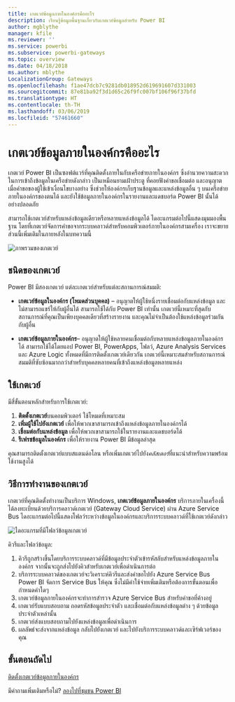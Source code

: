 ```yaml
---
title: เกตเวย์ข้อมูลภายในองค์กรคืออะไร
description: เรียนรู้ข้อมูลพื้นฐานเกี่ยวกับเกตเวย์ข้อมูลสำหรับ Power BI
author: mgblythe
manager: kfile
ms.reviewer: ''
ms.service: powerbi
ms.subservice: powerbi-gateways
ms.topic: overview
ms.date: 04/18/2018
ms.author: mblythe
LocalizationGroup: Gateways
ms.openlocfilehash: f1ae47dcb7c9281db018952d619691607d331003
ms.sourcegitcommit: 87e81ba92f3d1d65c26f9fc007bf106f96f37bfd
ms.translationtype: HT
ms.contentlocale: th-TH
ms.lasthandoff: 03/06/2019
ms.locfileid: "57461660"
---
```

# <a name="what-are-on-premises-data-gateways"></a>เกตเวย์ข้อมูลภายในองค์กรคืออะไร

เกตเวย์ Power BI เป็นซอฟต์แวร์ที่คุณติดตั้งภายในกับเครือข่ายภายในองค์กร ซึ่งอำนวยความสะดวกในการเข้าถึงข้อมูลในเครือข่ายดังกล่าว เป็นเหมือนยามเฝ้าประตู ที่คอยฟังคำขอเชื่อมต่อ และอนุญาตเมื่อคำขอของผู้ใช้เข้าเงื่อนไขบางอย่าง ซึ่งช่วยให้องค์กรเก็บฐานข้อมูลและแหล่งข้อมูลอื่น ๆ บนเครือข่ายภายในองค์กรของตนได้ และยังใช้ข้อมูลภายในองค์กรในรายงานและแดชบอร์ด Power BI นั้นได้อย่างปลอดภัย

สามารถใช้เกตเวย์สำหรับแหล่งข้อมูลเดียวหรือหลายแหล่งข้อมูลได้ ไดอะแกรมต่อไปนี้แสดงมุมมองพื้นฐาน โดยที่เกตเวย์จัดการคำขอจากระบบคลาวด์สำหรับคอมพิวเตอร์ภายในองค์กรสามเครื่อง เราจะขยายส่วนนี้เพิ่มเติมในภายหลังในบทความนี้

![ภาพรวมของเกตเวย์](media/service-gateway-getting-started/gateway-overview.png)

## <a name="types-of-gateways"></a>ชนิดของเกตเวย์

Power BI มีสองเกตเวย์ แต่ละเกตเวย์สำหรับแต่ละสถานการณ์สมมติ:

* **เกตเวย์ข้อมูลในองค์กร (โหมดส่วนบุคคล)** – อนุญาตให้ผู้ใช้หนึ่งรายเชื่อมต่อกับแหล่งข้อมูล และไม่สามารถแชร์ให้กับผู้อื่นได้ สามารถใช้ได้กับ Power BI เท่านั้น เกตเวย์นี้เหมาะที่สุดกับสถานการณ์ที่คุณเป็นเพียงบุคคลเดียวที่สร้างรายงาน และคุณไม่จำเป็นต้องใช้แหล่งข้อมูลร่วมกันกับผู้อื่น

* **เกตเวย์ข้อมูลภายในองค์กร**– อนุญาตให้ผู้ใช้หลายคนเชื่อมต่อกับหลายแหล่งข้อมูลภายในองค์กรได้ สามารถใช้ได้โดยแอป Power BI, PowerApps, โฟลว์, Azure Analysis Services และ Azure Logic ทั้งหมดที่มีการติดตั้งเกตเวย์เดียวกัน เกตเวย์นี้เหมาะสมสำหรับสถานการณ์สมมติที่ซับซ้อนมากกว่าสำหรับบุคคลหลายคนที่เข้าถึงแหล่งข้อมูลหลายแหล่ง 

## <a name="using-a-gateway"></a>ใช้เกตเวย์

มีสี่ขั้นตอนหลักสำหรับการใช้เกตเวย์:

1. **ติดตั้งเกตเวย์**บนคอมพิวเตอร์ ใช้โหมดที่เหมาะสม
2. **เพิ่มผู้ใช้ไปยังเกตเวย์** เพื่อให้พวกเขาสามารถเข้าถึงแหล่งข้อมูลภายในองค์กรได้
3. **เชื่อมต่อกับแหล่งข้อมูล** เพื่อให้พวกเขาสามารถใช้ในรายงานและแดชบอร์ดได้
4. **รีเฟรชข้อมูลในองค์กร** เพื่อให้รายงาน Power BI มีข้อมูลล่าสุด

คุณสามารถติดตั้งเกตเวย์แบบสแตนด์อโลน หรือเพิ่มเกตเวย์ไปยัง*คลัสเตอร์*ที่แนะนำสำหรับความพร้อมใช้งานสูงได้

## <a name="how-gateways-work"></a>วิธีการทำงานของเกตเวย์

เกตเวย์ที่คุณติดตั้งทำงานเป็นบริการ Windows, **เกตเวย์ข้อมูลภายในองค์กร** บริการภายในเครื่องนี้ได้ลงทะเบียนด้วยบริการคลาวด์เกตเวย์ (Gateway Cloud Service) ผ่าน Azure Service Bus ไดอะแกรมต่อไปนี้แสดงโฟลว์ระหว่างข้อมูลในองค์กรและบริการระบบคลาวด์ที่ใช้เกตเวย์ดังกล่าว

![ไดอะแกรมที่มีโฟลว์ข้อมูลเกตเวย์](media/service-gateway-getting-started/gateway-how-it-works.png)

คิวรีและโฟลว์ข้อมูล:

1. คิวรีถูกสร้างขึ้นโดยบริการระบบคลาวด์ที่มีข้อมูลประจำตัวเข้ารหัสลับสำหรับแหล่งข้อมูลภายในองค์กร จากนั้นจะถูกส่งไปยังคิวสำหรับเกตเวย์เพื่อดำเนินการต่อ
2. บริการระบบคลาวด์ของเกตเวย์จะวิเคราะห์คิวรีและส่งคำขอไปยัง Azure Service Bus Power BI จัดการ Service Bus ให้คุณ ซึ่งไม่มีค่าใช้จ่ายเพิ่มเติมหรือต้องการขั้นตอนเพื่อกำหนดค่าใดๆ
3. เกตเวย์ข้อมูลภายในองค์กรจะทำการสำรวจ Azure Service Bus สำหรับคำขอที่ค้างอยู่
4. เกตเวย์รับแบบสอบถาม ถอดรหัสข้อมูลประจำตัว และเชื่อมต่อกับแหล่งข้อมูลต่าง ๆ ด้วยข้อมูลประจำตัวเหล่านั้น
5. เกตเวย์ส่งแบบสอบถามไปยังแหล่งข้อมูลเพื่อดำเนินการ
6. ผลลัพธ์จะส่งจากแหล่งข้อมูล กลับไปยังเกตเวย์ และไปยังบริการระบบคลาวด์และเซิร์ฟเวอร์ของคุณ

## <a name="next-steps"></a>ขั้นตอนถัดไป
[ติดตั้งเกตเวย์ข้อมูลภายในองค์กร](service-gateway-install.md)

มีคำถามเพิ่มเติมหรือไม่? [ลองไปที่ชุมชน Power BI](http://community.powerbi.com/)

